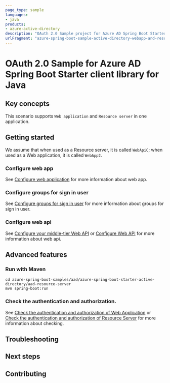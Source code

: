 ```yaml
---
page_type: sample
languages:
- java
products:
- azure-active-directory
description: "OAuth 2.0 Sample project for Azure AD Spring Boot Starter client library"
urlFragment: "azure-spring-boot-sample-active-directory-webapp-and-resource-server"
---
```


# OAuth 2.0 Sample for Azure AD Spring Boot Starter client library for Java

## Key concepts

This scenario supports `Web application` and `Resource server` in one application.

## Getting started

We assume that when used as a Resource server, it is called `WebApiC`; when used as a Web application, it is called `WebApp2`.

### Configure web app

See [Configure web application] for more information about web app.

### Configure groups for sign in user

See [Configure groups for sign in user] for more information about groups for sign in user.

### Configure web api

See [Configure your middle-tier Web API] or [Configure Web API] for more information about web api.

## Advanced features

### Run with Maven
```shell
cd azure-spring-boot-samples/aad/azure-spring-boot-starter-active-directory/aad-resource-server
mvn spring-boot:run
```

### Check the authentication and authorization.

See [Check the authentication and authorization of Web Application] or [Check the authentication and authorization of Resource Server] for more information about checking.

## Troubleshooting
## Next steps
## Contributing

<!-- LINKS -->
[Web application and Resource server in one application]: https://github.com/Azure/azure-sdk-for-java/blob/main/sdk/spring/azure-spring-boot-starter-active-directory#web-application-and-resource-server-in-one-application
[Configure web application]: https://github.com/Azure-Samples/azure-spring-boot-samples/tree/main/aad/azure-spring-boot-starter-active-directory/aad-web-application#configure-web-app
[Configure groups for sign in user]: https://github.com/Azure-Samples/azure-spring-boot-samples/tree/main/aad/azure-spring-boot-starter-active-directory/aad-web-application#configure-groups-for-sign-in-user
[Configure your middle-tier Web API]: https://github.com/Azure-Samples/azure-spring-boot-samples/tree/main/aad/azure-spring-boot-starter-active-directory/aad-resource-server-obo#configure-your-middle-tier-web-api-a
[Configure Web API]: https://github.com/Azure-Samples/azure-spring-boot-samples/tree/main/aad/azure-spring-boot-sample-active-directory-resource-server#configure-web-api
[Check the authentication and authorization of Web Application]: https://github.com/Azure-Samples/azure-spring-boot-samples/tree/main/aad/azure-spring-boot-starter-active-directory/aad-web-application#check-the-authentication-and-authorization
[Check the authentication and authorization of Resource Server]: https://github.com/Azure-Samples/azure-spring-boot-samples/tree/main/aad/azure-spring-boot-sample-active-directory-resource-server#check-the-authentication-and-authorization
